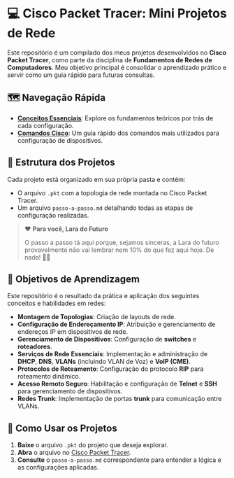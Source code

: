 # 💻 Cisco Packet Tracer: Mini Projetos de Rede

Este repositório é um compilado dos meus projetos desenvolvidos no **Cisco Packet Tracer**, como parte da disciplina de **Fundamentos de Redes de Computadores**. Meu objetivo principal é consolidar o aprendizado prático e servir como um guia rápido para futuras consultas.

## 🗺️ Navegação Rápida

  * **[Conceitos Essenciais](./conceitos.md)**: Explore os fundamentos teóricos por trás de cada configuração.
  * **[Comandos Cisco](./comandos.md)**: Um guia rápido dos comandos mais utilizados para configuração de dispositivos.

## 📁 Estrutura dos Projetos

Cada projeto está organizado em sua própria pasta e contém:

  * O arquivo `.pkt` com a topologia de rede montada no Cisco Packet Tracer.
  * Um arquivo `passo-a-passo.md` detalhando todas as etapas de configuração realizadas.

> ❤️ **Para você, Lara do Futuro**
>
> O passo a passo tá aqui porque, sejamos sinceras, a Lara do futuro provavelmente não vai lembrar nem 10% do que fez aqui hoje. De nada\! 💁‍♀️

## 🎯 Objetivos de Aprendizagem

Este repositório é o resultado da prática e aplicação dos seguintes conceitos e habilidades em redes:

  * **Montagem de Topologias**: Criação de layouts de rede.
  * **Configuração de Endereçamento IP**: Atribuição e gerenciamento de endereços IP em dispositivos de rede.
  * **Gerenciamento de Dispositivos**: Configuração de **switches** e **roteadores**.
  * **Serviços de Rede Essenciais**: Implementação e administração de **DHCP**, **DNS**, **VLANs** (incluindo VLAN de Voz) e **VoIP (CME)**.
  * **Protocolos de Roteamento**: Configuração do protocolo **RIP** para roteamento dinâmico.
  * **Acesso Remoto Seguro**: Habilitação e configuração de **Telnet** e **SSH** para gerenciamento de dispositivos.
  * **Redes Trunk**: Implementação de portas **trunk** para comunicação entre VLANs.

## 🚀 Como Usar os Projetos

1.  **Baixe** o arquivo `.pkt` do projeto que deseja explorar.
2.  **Abra** o arquivo no [Cisco Packet Tracer](https://www.netacad.com/pt/articles/news/download-cisco-packet-tracer).
3.  **Consulte** o `passo-a-passo.md` correspondente para entender a lógica e as configurações aplicadas.